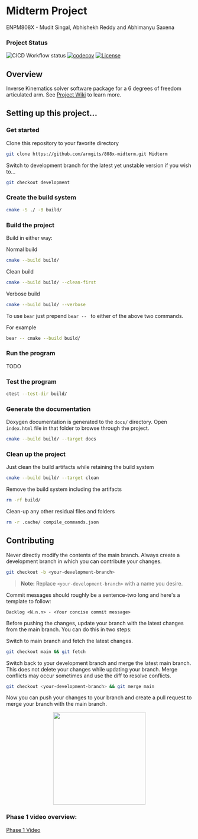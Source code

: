 # Midterm Project

ENPM808X - Mudit Singal, Abhishekh Reddy and Abhimanyu Saxena

### Project Status

![CICD Workflow status](https://github.com/armgits/808x-midterm/actions/workflows/run-unit-test-and-upload-codecov.yml/badge.svg)
[![codecov](https://codecov.io/gh/armgits/808x-midterm/branch/development/graph/badge.svg)](https://codecov.io/gh/armgits/808x-midterm)
[![License](https://img.shields.io/badge/license-MIT-blue.svg)](LICENSE)

## Overview

Inverse Kinematics solver software package for a 6 degrees of freedom articulated arm. See [Project Wiki](https://github.com/armgits/808x-midterm/wiki) to learn more.

## Setting up this project...

### Get started

Clone this repository to your favorite directory

```bash
git clone https://github.com/armgits/808x-midterm.git Midterm
```

Switch to development branch for the latest yet unstable version if you wish to...

```bash
git checkout development
```

### Create the build system

```bash
cmake -S ./ -B build/
```

### Build the project

Build in either way:

Normal build

```bash
cmake --build build/
```

Clean build

```bash
cmake --build build/ --clean-first
```

Verbose build

```bash
cmake --build build/ --verbose
```

To use `bear` just prepend `bear -- ` to either of the above two commands.

For example

```bash
bear -- cmake --build build/
```

### Run the program

TODO

### Test the program

```bash
ctest --test-dir build/
```

### Generate the documentation

Doxygen documentation is generated to the `docs/` directory. Open `index.html` file in that folder to browse through the project.

```bash
cmake --build build/ --target docs
```

### Clean up the project

Just clean the build artifacts while retaining the build system

```bash
cmake --build build/ --target clean
```

Remove the build system including the artifacts

```bash
rm -rf build/
```

Clean-up any other residual files and folders

```bash
rm -r .cache/ compile_commands.json
```

## Contributing

Never directly modify the contents of the main branch. Always create a development branch in which you can contribute your changes.

```bash
git checkout -b <your-development-branch>
```
>**Note:** Replace `<your-development-branch>` with a name you desire.

Commit messages should roughly be a sentence-two long and here's a template to follow:

```
Backlog <N.n.n> - <Your concise commit message>
```

Before pushing the changes, update your branch with the latest changes from the main branch. You can do this in two steps:

Switch to main branch and fetch the latest changes.

```bash
git checkout main && git fetch
```

Switch back to your development branch and merge the latest main branch. This does not delete your changes while updating your branch. Merge conflicts may occur sometimes and use the diff to resolve conflicts.

```bash
git checkout <your-development-branch> && git merge main
```

Now you can push your changes to your branch and create a pull request to merge your branch with the main branch.

<p align="center"><img src="https://media.tenor.com/-O_9bNdwqngAAAAC/all-is-well-all-izz-well.gif" height="250"></p>

### Phase 1 video overview:
[Phase 1 Video](https://youtu.be/1Ef1qAf1lvI)
